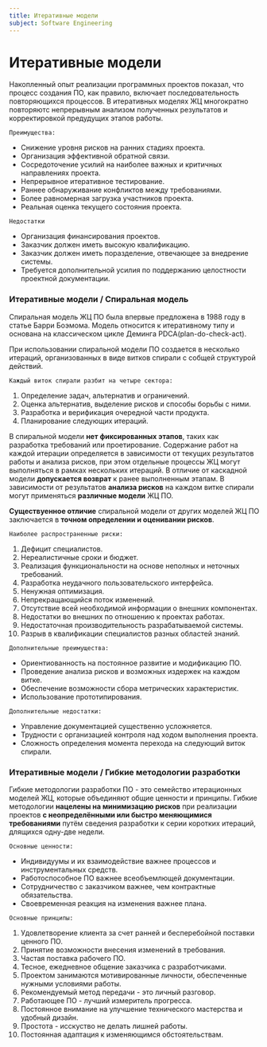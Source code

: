 ```yaml
---
title: Итеративные модели
subject: Software Engineering
---
```


# Итеративные модели

Накопленный опыт реализации программных проектов показал, что процесс создания ПО, как правило, включает последовательность повторяющихся процессов. В итеративных моделях ЖЦ многократно повторяютс непрерывным анализом полученных результатов и корректировкой предудущих этапов работы.

`Преимущества:`

- Снижение уровня рисков на ранних стадиях проекта.
- Организация эффективной обратной связи.
- Сосредоточение усилий на наиболее важных и критичных направлениях проекта.
- Непрерывное итеративное тестирование.
- Раннее обнаруживание конфликтов между требованиями.
- Более равномерная загрузка участников проекта.
- Реальная оценка текущего состояния проекта.

`Недостатки`

- Организация финансирования проектов.
- Заказчик должен иметь высокую квалификацию.
- Заказчик должен иметь поразделение, отвечающее за внедрение системы. 
- Требуется дополнительной усилия по поддержанию целостности проектной документации.

###  Итеративные модели / Спиральная модель 

Cпиральная модель ЖЦ ПО была впервые предложена в 1988 году в статье Барри Боэмома. Модель относится к итеративному типу и основана на классическом цикле Деминга PDCA(plan-do-check-act).

При использовании спиральной модели ПО создается в несколько итераций, организованных в виде витков спирали с собщей структурой действий. 

`Каждый виток спирали разбит на четыре сектора:`

1. Определение задач, альтернатив и ограничений.
2. Оценка альтернатив, выделение рисков и способы борьбы с ними.
3. Разработка и верификация очередной части продукта.
4. Планирование следующих итераций.

В спиральной модели **нет фиксированных этапов**, таких как разработка требований или проетирование. Содержание работ на каждой итерации определяется в зависимости от текущих результатов работы и анализа рисков, при этом отдельные процессы ЖЦ могут выполняться в рамках нескольких итераций. В отличие от каскадной модели **допускается возврат** к ранее выполненным этапам. В зависимости от результатов **анализа рисков** на каждом витке спирали могут применяться **различные модели** ЖЦ ПО.

**Существуенное отличие** спиральной модели от других моделей ЖЦ ПО заключается в **точном определении и оценивании рисков**.

`Наиболее распространенные риски:`

1.  Дефицит специалистов.
2.  Нереалистичные сроки и бюджет.
3.  Реализация функциональности на основе неполных и неточных требований.
4.  Разработка неудачного пользовательского интерфейса.
5.  Ненужная оптимизация.
6.  Непрекращающийся поток изменений.
7.  Отсутствие всей необходимой информации о внешних компонентах.
8.  Недостатки во внешних по отношению к проектах работах.
9.  Недостаточная производительность разрабатываемой системы.
10. Разрыв в квалификации специалистов разных областей знаний.

`Дополнительные преимущества:`

- Ориентиованность на постоянное развитие и модификацию ПО.
- Проведение анализа рисков и возможных издержек на каждом витке.
- Обеспечение возможности сбора метрических характеристик.
- Использование прототипирования.

`Дополнительные недостатки:`

- Управление документацией существенно усложняется.
- Трудности с организацией контроля над ходом выполнения проекта.
- Сложность определения момента перехода на следующий виток спирали.

###  Итеративные модели / Гибкие методологии разработки

Гибкие методологии разработки ПО - это семейство итерационных моделей ЖЦ, которые объединяют общие ценности и принципы. Гибкие методологии **нацелены на минимизацию рисков** при реализации проектов **с неопределёнными или быстро меняющимися требованиями** путём сведения разработки к серии коротких итераций, длящихся одну-две недели.

`Основные ценности:`

- Индивидуумы и их взаимодействие важнее процессов и инструментальных средств.
- Работоспособное ПО важнее всеобъемлющей документации.
- Сотрудничество с заказчиком важнее, чем контрактные обязательства.
- Своевременная реакция на изменения важнее плана.

`Основные принципы:`

1.  Удовлетворение клиента за счет ранней и бесперебойной поставки ценного ПО.
2.  Принятие возможности внесения изменений в требования.
3.  Частая поставка рабочего ПО.
4.  Тесное, ежедневное общение заказчика с разработчиками.
5.  Проектом занимаются мотивированные личности, обеспеченные нужными условиями работы.
6.  Рекомендуемый метод передачи - это личный разговор.
7.  Работающее ПО - лучший измеритель прогресса.
8.  Постоянное внимание на улучшение технического мастерства и удобный дизайн.
9.  Простота - исскуство не делать лишней работы.
10. Постоянная адаптация к изменяющимся обстоятельствам. 
